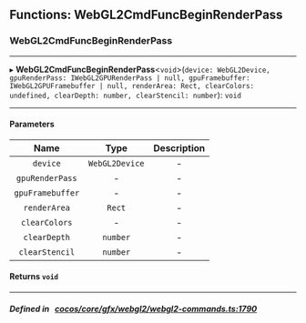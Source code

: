 ## Functions: WebGL2CmdFuncBeginRenderPass

### WebGL2CmdFuncBeginRenderPass


___
▸ **WebGL2CmdFuncBeginRenderPass**<`void`\>(`device: WebGL2Device, gpuRenderPass: IWebGL2GPURenderPass | null, gpuFramebuffer: IWebGL2GPUFramebuffer | null, renderArea: Rect, clearColors: undefined, clearDepth: number, clearStencil: number`): `void`
___


#### Parameters

| Name | Type | Description |
| :------: | :------: | :------: |
| `device` | `WebGL2Device` | - |
| `gpuRenderPass` | - | - |
| `gpuFramebuffer` | - | - |
| `renderArea` | `Rect` | - |
| `clearColors` | - | - |
| `clearDepth` | `number` | - |
| `clearStencil` | `number` | - |

#### Returns `void` 
___


##### Defined in &nbsp;   [cocos/core/gfx/webgl2/webgl2-commands.ts:1790](https://github.com/cocos-creator/engine/blob/c7bf6b8a9/cocos/core/gfx/webgl2/webgl2-commands.ts#L1790)&nbsp;
